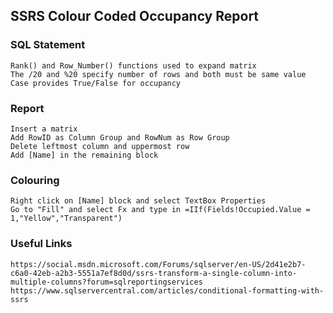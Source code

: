 ## SSRS Colour Coded Occupancy Report

### SQL Statement
    Rank() and Row_Number() functions used to expand matrix
    The /20 and %20 specify number of rows and both must be same value
    Case provides True/False for occupancy

### Report
    Insert a matrix
    Add RowID as Column Group and RowNum as Row Group
    Delete leftmost column and uppermost row
    Add [Name] in the remaining block
 
### Colouring
    Right click on [Name] block and select TextBox Properties
    Go to "Fill" and select Fx and type in =IIf(Fields!Occupied.Value = 1,"Yellow","Transparent")

### Useful Links
    https://social.msdn.microsoft.com/Forums/sqlserver/en-US/2d41e2b7-c6a0-42eb-a2b3-5551a7ef8d0d/ssrs-transform-a-single-column-into-multiple-columns?forum=sqlreportingservices
    https://www.sqlservercentral.com/articles/conditional-formatting-with-ssrs
